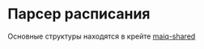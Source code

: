 # Парсер расписания
Основные структуры находятся в крейте [maiq-shared](https://github.com/pashokitsme/maiq-parser/tree/master/maiq-shared)